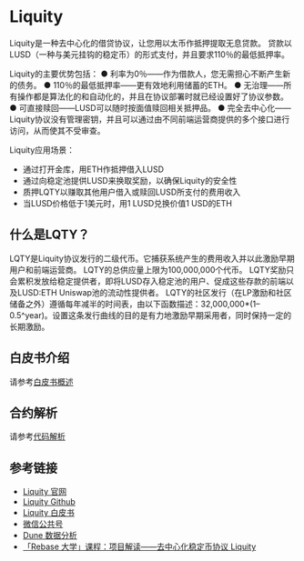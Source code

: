 # Liquity
Liquity是一种去中心化的借贷协议，让您用以太币作抵押提取无息贷款。 贷款以LUSD（一种与美元挂钩的稳定币）的形式支付，并且要求110％的最低抵押率。

Liquity的主要优势包括：
●  利率为0％——作为借款人，您无需担心不断产生新的债务。
●  110％的最低抵押率——更有效地利用储蓄的ETH。
●  无治理——所有操作都是算法化的和自动化的，并且在协议部署时就已经设置好了协议参数。
●  可直接赎回——LUSD可以随时按面值赎回相关抵押品。
●  完全去中心化——Liquity协议没有管理密钥，并且可以通过由不同前端运营商提供的多个接口进行访问，从而使其不受审查。

Liquity应用场景：
- 通过打开金库，用ETH作抵押借入LUSD
- 通过向稳定池提供LUSD来换取奖励，以确保Liquity的安全性
- 质押LQTY以赚取其他用户借入或赎回LUSD所支付的费用收入
- 当LUSD价格低于1美元时，用1 LUSD兑换价值1 USD的ETH


## 什么是LQTY？

LQTY是Liquity协议发行的二级代币。它捕获系统产生的费用收入并以此激励早期用户和前端运营商。
 LQTY的总供应量上限为100,000,000个代币。
LQTY奖励只会累积发放给稳定提供者，即将LUSD存入稳定池的用户、促成这些存款的前端以及LUSD:ETH Uniswap池的流动性提供者。
LQTY的社区发行（在LP激励和社区储备之外）遵循每年减半的时间表，由以下函数描述：32,000,000*(1–0.5^year)。设置这条发行曲线的目的是有力地激励早期采用者，同时保持一定的长期激励。

## 白皮书介绍
请参考[白皮书概述](./whitepaper/Liquity白皮书概述.md)  
## 合约解析
请参考[代码解析](./contract/协议代码库解析.md)  
## 参考链接
- [Liquity 官网](https://www.liquity.org/)
- [Liquity Github](https://github.com/liquity/)
- [Liquity 白皮书](https://docsend.com/view/bwiczmy)
- [微信公共号](https://mp.weixin.qq.com/mp/profile_ext?action=home&__biz=MzkzODI1MTk2MQ==&scene=124#wechat_redirect)
- [Dune 数据分析](https://dune.xyz/projects/liquity) 
- [「Rebase 大学」课程：项目解读——去中心化稳定币协议 Liquity](https://www.bilibili.com/video/BV1iV411J7dr)
